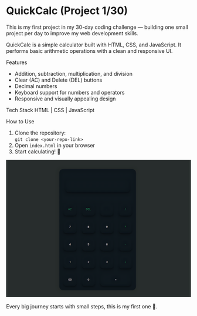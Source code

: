 # QuickCalc (Project 1/30)

This is my first project in my 30-day coding challenge — building one small project per day to improve my web development skills.

QuickCalc is a simple calculator built with HTML, CSS, and JavaScript. It performs basic arithmetic operations with a clean and responsive UI.

Features
- Addition, subtraction, multiplication, and division
- Clear (AC) and Delete (DEL) buttons
- Decimal numbers
- Keyboard support for numbers and operators
- Responsive and visually appealing design

Tech Stack
HTML | CSS | JavaScript

How to Use
1. Clone the repository:  
   `git clone <your-repo-link>`  
2. Open `index.html` in your browser  
3. Start calculating! 🧮

![QuickCalc Screenshot](screenshot.png)

Every big journey starts with small steps, this is my first one 🚀.